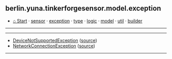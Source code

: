 
## berlin.yuna.tinkerforgesensor.model.exception
* [⌂ Start](https://github.com/YunaBraska/tinkerforge-sensor/blob/master/readmeDoc/README.md) · [sensor](https://github.com/YunaBraska/tinkerforge-sensor/blob/master/readmeDoc/berlin/yuna/tinkerforgesensor/model/sensor/README.md) · [exception](https://github.com/YunaBraska/tinkerforge-sensor/blob/master/readmeDoc/berlin/yuna/tinkerforgesensor/model/exception/README.md) · [type](https://github.com/YunaBraska/tinkerforge-sensor/blob/master/readmeDoc/berlin/yuna/tinkerforgesensor/model/type/README.md) · [logic](https://github.com/YunaBraska/tinkerforge-sensor/blob/master/readmeDoc/berlin/yuna/tinkerforgesensor/logic/README.md) · [model](https://github.com/YunaBraska/tinkerforge-sensor/blob/master/readmeDoc/berlin/yuna/tinkerforgesensor/model/README.md) · [util](https://github.com/YunaBraska/tinkerforge-sensor/blob/master/readmeDoc/berlin/yuna/tinkerforgesensor/util/README.md) · [builder](https://github.com/YunaBraska/tinkerforge-sensor/blob/master/readmeDoc/berlin/yuna/tinkerforgesensor/model/builder/README.md)

---
---
* [DeviceNotSupportedException](https://github.com/YunaBraska/tinkerforge-sensor/blob/master/readmeDoc/berlin/yuna/tinkerforgesensor/model/exception/DeviceNotSupportedException.md) ([source](https://github.com/YunaBraska/tinkerforge-sensor/blob/master/src/main/java/berlin/yuna/tinkerforgesensor/model/exception/DeviceNotSupportedException.java))
* [NetworkConnectionException](https://github.com/YunaBraska/tinkerforge-sensor/blob/master/readmeDoc/berlin/yuna/tinkerforgesensor/model/exception/NetworkConnectionException.md) ([source](https://github.com/YunaBraska/tinkerforge-sensor/blob/master/src/main/java/berlin/yuna/tinkerforgesensor/model/exception/NetworkConnectionException.java))
---
